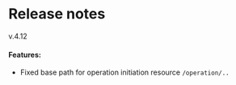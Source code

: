 # Release notes
v.4.12
#### Features:
* Fixed base path for operation initiation resource `/operation/..`